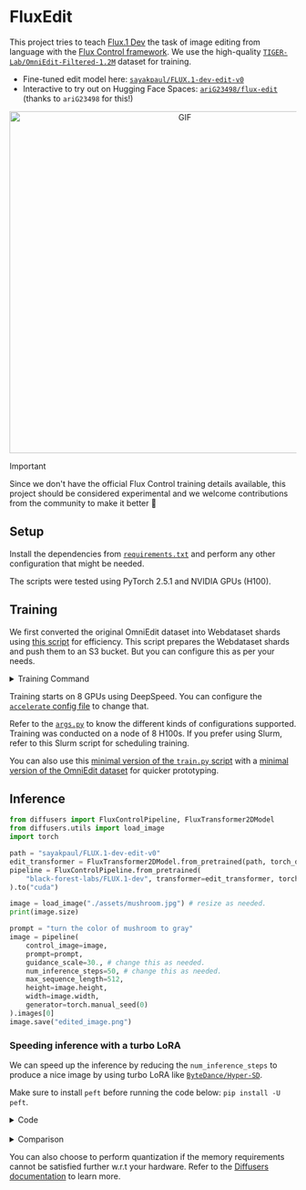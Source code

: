 # FluxEdit

This project tries to teach [Flux.1 Dev](https://huggingface.co/black-forest-labs/FLUX.1-dev) the task of image editing from language with the [Flux Control framework](https://blackforestlabs.ai/flux-1-tools/). We use the high-quality [`TIGER-Lab/OmniEdit-Filtered-1.2M`](https://huggingface.co/datasets/TIGER-Lab/OmniEdit-Filtered-1.2M/) dataset for training. 

* Fine-tuned edit model here: [`sayakpaul/FLUX.1-dev-edit-v0`](https://huggingface.co/sayakpaul/FLUX.1-dev-edit-v0)
* Interactive to try out on Hugging Face Spaces: [`ariG23498/flux-edit`](https://huggingface.co/spaces/ariG23498/flux-edit) (thanks to `ariG23498` for this!)

<div align="center">
<img src="https://huggingface.co/datasets/sayakpaul/sample-datasets/resolve/main/flux-edit-artifacts/output_slow.gif" width=600 alt="GIF"/>
</div>

>[!IMPORTANT]
> Since we don't have the official Flux Control training details available, this project should be considered experimental and we welcome contributions from the community to make it better 🤗

## Setup

Install the dependencies from [`requirements.txt`](./requirements.txt) and perform any other configuration that might be needed.

The scripts were tested using PyTorch 2.5.1 and NVIDIA GPUs (H100).

## Training

We first converted the original OmniEdit dataset into Webdataset shards using [this script](./misc/convert_to_wds.py) for efficiency. This script prepares the Webdataset shards and push them to an S3 bucket. But you can configure this as per your needs.

<details>
<summary>Training Command</summary>

```bash
export LR=1e-4
export WEIGHT_DECAY=1e-4
export GUIDANCE_SCALE=30.0
export CAPTION_DROPOUT=0.0
export LR_SCHEDULER="constant"

srun --wait=60 --kill-on-bad-exit=1 accelerate launch --config_file=./misc/accelerate_ds2.yaml train_control_flux_wds.py \
  --pretrained_model_name_or_path="black-forest-labs/FLUX.1-dev" \
  --output_dir="omniflux-lr_${LR}-wd_${WEIGHT_DECAY}-gs_${GUIDANCE_SCALE}-cd_${CAPTION_DROPOUT}-scheduler_${LR_SCHEDULER}-sim_flow-no8bitadam" \
  --mixed_precision="bf16" \
  --per_gpu_batch_size=4 \
  --dataloader_num_workers=4 \
  --gradient_accumulation_steps=4 \
  --quality_threshold=10.0 \
  --simplified_flow \
  --gradient_checkpointing \
  --proportion_empty_prompts=$CAPTION_DROPOUT \
  --learning_rate=$LR \
  --adam_weight_decay=$WEIGHT_DECAY \
  --guidance_scale=$GUIDANCE_SCALE \
  --validation_guidance_scale="10.,20.,30.,40." \
  --report_to="wandb" --log_dataset_samples \
  --lr_scheduler=$LR_SCHEDULER \
  --lr_warmup_steps=0 \
  --checkpointing_steps=4000 \
  --resume_from_checkpoint="latest" --checkpoints_total_limit=2 \
  --max_train_steps=20000 \
  --validation_steps=400 \
  --validation_image "assets/car.jpg" "assets/green_creature.jpg" "assets/norte_dam.jpg" "assets/mushroom.jpg" \
  --validation_prompt "Give this the look of a traditional Japanese woodblock print." "transform the setting to a winter scene" "Change it to look like it's in the style of an impasto painting." "turn the color of mushroom to gray" \
  --seed="0" \
  --push_to_hub

echo "END TIME: $(date)"
```

</details>

Training starts on 8 GPUs using DeepSpeed. You can configure the [`accelerate` config file](./misc/accelerate_ds2.yaml) to change that.

Refer to the [`args.py`](./args.py) to know the different kinds of configurations supported. Training was conducted on a node of 8 H100s. If you prefer using Slurm, refer to this Slurm script for scheduling training.

You can also use this [minimal version of the `train.py` script](https://github.com/huggingface/diffusers/blob/main/examples/flux-control/train_control_flux.py) with a [minimal version of the OmniEdit dataset](https://huggingface.co/datasets/sayakpaul/OmniEdit-mini) for quicker prototyping.

## Inference

```py
from diffusers import FluxControlPipeline, FluxTransformer2DModel
from diffusers.utils import load_image
import torch 

path = "sayakpaul/FLUX.1-dev-edit-v0"
edit_transformer = FluxTransformer2DModel.from_pretrained(path, torch_dtype=torch.bfloat16)
pipeline = FluxControlPipeline.from_pretrained(
    "black-forest-labs/FLUX.1-dev", transformer=edit_transformer, torch_dtype=torch.bfloat16
).to("cuda")

image = load_image("./assets/mushroom.jpg") # resize as needed.
print(image.size)

prompt = "turn the color of mushroom to gray"
image = pipeline(
    control_image=image,
    prompt=prompt,
    guidance_scale=30., # change this as needed.
    num_inference_steps=50, # change this as needed.
    max_sequence_length=512,
    height=image.height,
    width=image.width,
    generator=torch.manual_seed(0)
).images[0]
image.save("edited_image.png")
```

### Speeding inference with a turbo LoRA

We can speed up the inference by reducing the `num_inference_steps` to produce a nice image by using turbo LoRA like [`ByteDance/Hyper-SD`](https://hf.co/ByteDance/Hyper-SD).

Make sure to install `peft` before running the code below: `pip install -U peft`.

<details>
<summary>Code</summary>

```py
from diffusers import FluxControlPipeline, FluxTransformer2DModel
from diffusers.utils import load_image
from huggingface_hub import hf_hub_download
import torch

path = "sayakpaul/FLUX.1-dev-edit-v0" 
edit_transformer = FluxTransformer2DModel.from_pretrained(path, torch_dtype=torch.bfloat16)
control_pipe = FluxControlPipeline.from_pretrained(
    "black-forest-labs/FLUX.1-dev", transformer=edit_transformer, torch_dtype=torch.bfloat16
).to("cuda")

# load the turbo LoRA
control_pipe.load_lora_weights(
    hf_hub_download("ByteDance/Hyper-SD", "Hyper-FLUX.1-dev-8steps-lora.safetensors"), adapter_name="hyper-sd"
)
control_pipe.set_adapters(["hyper-sd"], adapter_weights=[0.125])

image = load_image("./assets/mushroom.jpg") # resize as needed.
print(image.size)

prompt = "turn the color of mushroom to gray"
image = pipeline(
    control_image=image,
    prompt=prompt,
    guidance_scale=30., # change this as needed.
    num_inference_steps=8, # change this as needed.
    max_sequence_length=512,
    height=image.height,
    width=image.width,
    generator=torch.manual_seed(0)
).images[0]
image.save("edited_image.png")
```

</details>
<br>
<details>
<summary>Comparison</summary>

<table align="center">
  <tr>
    <th>50 steps</th>
    <th>8 steps</th>
  </tr>
  <tr>
    <td align="center"><img src="https://huggingface.co/datasets/sayakpaul/sample-datasets/resolve/main/flux-edit-artifacts/edited_car.jpg" alt="50 steps 1" width="150"></td>
    <td align="center"><img src="https://huggingface.co/datasets/sayakpaul/sample-datasets/resolve/main/flux-edit-artifacts/edited_8steps_car.jpg" alt="8 steps 1" width="150"></td>
  </tr>
  <tr>
    <td align="center"><img src="https://huggingface.co/datasets/sayakpaul/sample-datasets/resolve/main/flux-edit-artifacts/edited_norte_dam.jpg" alt="50 steps 2" width="150"></td>
    <td align="center"><img src="https://huggingface.co/datasets/sayakpaul/sample-datasets/resolve/main/flux-edit-artifacts/edited_8steps_norte_dam.jpg" alt="8 steps 2" width="150"></td>
  </tr>
  <tr>
    <td align="center"><img src="https://huggingface.co/datasets/sayakpaul/sample-datasets/resolve/main/flux-edit-artifacts/edited_mushroom.jpg" alt="50 steps 3" width="150"></td>
    <td align="center"><img src="https://huggingface.co/datasets/sayakpaul/sample-datasets/resolve/main/flux-edit-artifacts/edited_8steps_mushroom.jpg" alt="8 steps 3" width="150"></td>
  </tr>
  <tr>
    <td align="center"><img src="https://huggingface.co/datasets/sayakpaul/sample-datasets/resolve/main/flux-edit-artifacts/edited_green_creature.jpg" alt="50 steps 4" width="150"></td>
    <td align="center"><img src="https://huggingface.co/datasets/sayakpaul/sample-datasets/resolve/main/flux-edit-artifacts/edited_8steps_green_creature.jpg" alt="8 steps 4" width="150"></td>
  </tr>
</table>


</details>

You can also choose to perform quantization if the memory requirements cannot be satisfied further w.r.t your hardware. Refer to the [Diffusers documentation](https://huggingface.co/docs/diffusers/main/en/quantization/overview) to learn more.
